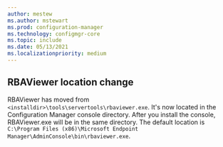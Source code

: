 ```yaml
---
author: mestew
ms.author: mstewart
ms.prod: configuration-manager
ms.technology: configmgr-core
ms.topic: include
ms.date: 05/13/2021
ms.localizationpriority: medium
---
```


## <a name="bkmk_rbaviewer"></a> RBAViewer location change
<!--9573789-->
RBAViewer has moved from `<installdir>\tools\servertools\rbaviewer.exe`. It's now located in the Configuration Manager console directory. After you install the console, RBAViewer.exe will be in the same directory. The default location is `C:\Program Files (x86)\Microsoft Endpoint Manager\AdminConsole\bin\rbaviewer.exe`.
